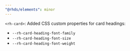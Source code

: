 ```yaml
---
"@rhds/elements": minor
---
```

`<rh-card>`: Added CSS custom properties for card headings:

- `--rh-card-heading-font-family`
- `--rh-card-heading-font-size`
- `--rh-card-heading-font-weight`
